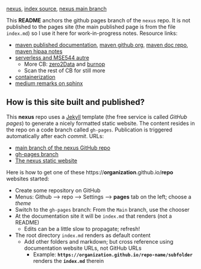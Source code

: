 [nexus](https://robfatland.github.io/nexus), [index source](https://github.com/robfatland/nexus/blob/gh-pages/index.md), 
[nexus main branch](https://github.com/robfatland/nexus/tree/main)


This **README** anchors the github pages branch of the `nexus` repo. It is not published to the pages
site (the main published page is from the file `index.md`) so I use it here for work-in-progress notes. Resource links:

* [maven published documentation](https://cloudmaven.github.io/documentation),
[maven github org](https://github.com/cloudmaven), [maven doc repo](https://github.com/cloudmaven/documentation),
[maven hipaa notes](https://cloudmaven.github.io/documentation/aws_hipaa.html)
* [serverless and MSE544 autre](https://github.com/cloudbank-project/az-serverless-tutorial/tree/main)
    * More CB: [zero2Data](https://github.com/cloudbank-project/Zero2Data) and [burnop](https://github.com/cloudbank-project/burnop)
    * Scan the rest of CB for still more
* [containerization](https://github.com/naclomi/containers-tutorial)
* [medium remarks on sphinx](https://kanishkvarshney.medium.com/python-documentation-generating-html-using-sphinx-a0d909f5e963)


## How is this site built and published? 


This **nexus** repo uses a [Jekyll](https://jekyllrb.com/) template (the free service is called *GitHub pages*) 
to generate a nicely formatted static website.  The content resides in the repo on a code branch called `gh-pages`. 
Publication is triggered automatically after each *commit*. URLs:


- [main branch of the nexus GitHub repo](https://github.com/robfatland/nexus/tree/main)
- [gh-pages branch](https://github.com/robfatland/nexus/tree/gh-pages)
- [The nexus static website](https://robfatland.github.io/nexus/)


Here is how to get one of these https://**organization**.github.io/**repo** websites started:


- Create some repository on GitHub
- Menus: Github --> repo --> Settings --> **pages** tab on the left; choose a *theme*
- Switch to the `gh-pages` branch: From the `Main` branch, use the chooser
- At the documentation site it will be `index.md` that renders (not a README)
    - Edits can be a little slow to propagate; refresh!
- The root directory `index.md` renders as default content
    - Add other folders and markdown; but cross reference using documentation website URLs, not GitHub URLs
        - Example: **`https://organization.github.io/repo-name/subfolder`** renders the **`index.md`** therein





